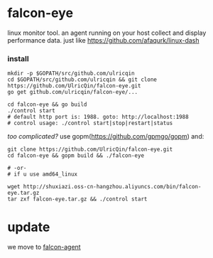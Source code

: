 falcon-eye
==========

linux monitor tool. an agent running on your host collect and display performance data. just like https://github.com/afaqurk/linux-dash


### install

```
mkdir -p $GOPATH/src/github.com/ulricqin
cd $GOPATH/src/github.com/ulricqin && git clone https://github.com/UlricQin/falcon-eye.git
go get github.com/ulricqin/falcon-eye/...

cd falcon-eye && go build
./control start
# default http port is: 1988. goto: http://localhost:1988
# control usage: ./control start|stop|restart|status
```

*too complicated?* use gopm(https://github.com/gpmgo/gopm) and:
```
git clone https://github.com/UlricQin/falcon-eye.git
cd falcon-eye && gopm build && ./falcon-eye

# -or-
# if u use amd64_linux

wget http://shuxiazi.oss-cn-hangzhou.aliyuncs.com/bin/falcon-eye.tar.gz
tar zxf falcon-eye.tar.gz && ./control start

```

# update

we move to [falcon-agent](https://github.com/open-falcon/agent)


